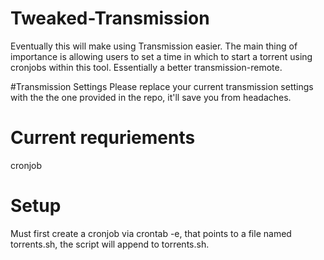# Tweaked-Transmission

Eventually this will make using Transmission easier. The main thing of importance is allowing users to set a time in which to start a torrent using cronjobs within this tool. Essentially a better transmission-remote.

#Transmission Settings
Please replace your current transmission settings with the the one provided in the repo, it'll save you from headaches.

# Current requriements
cronjob

# Setup
Must first create a cronjob via crontab -e, that points to a file named torrents.sh, the script will append to torrents.sh.

